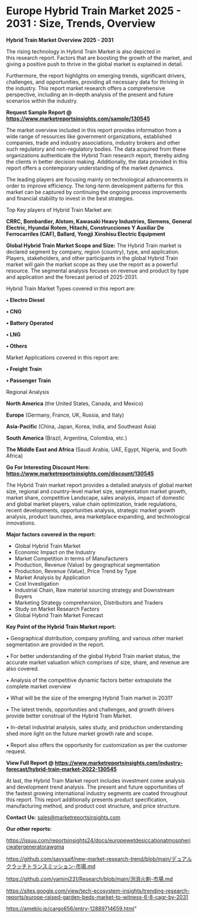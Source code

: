 # Europe Hybrid Train Market 2025 - 2031 : Size, Trends, Overview

<Strong> Hybrid Train Market Overview 2025 - 2031</strong>

The rising technology in Hybrid Train Market is also depicted in this research report. Factors that are boosting the growth of the market, and giving a positive push to thrive in the global market is explained in detail.

Furthermore, the report highlights on emerging trends, significant drivers, challenges, and opportunities, providing all necessary data for thriving in the industry. This report market research offers a comprehensive perspective, including an in-depth analysis of the present and future scenarios within the industry.

<strong>Request Sample Report @ <a href=https://www.marketreportsinsights.com/sample/130545>https://www.marketreportsinsights.com/sample/130545</a></strong>

The market overview included in this report provides information from a wide range of resources like government organizations, established companies, trade and industry associations, industry brokers and other such regulatory and non-regulatory bodies. The data acquired from these organizations authenticate the Hybrid Train research report, thereby aiding the clients in better decision making. Additionally, the data provided in this report offers a contemporary understanding of the market dynamics.

The leading players are focusing mainly on technological advancements in order to improve efficiency. The long-term development patterns for this market can be captured by continuing the ongoing process improvements and financial stability to invest in the best strategies.

Top Key players of Hybrid Train Market are:

<strong>CRRC, Bombardier, Alstom, Kawasaki Heavy Industries, Siemens, General Electric, Hyundai Rotem, Hitachi, Construcciones Y Auxiliar De Ferrocarriles (CAF), Ballard, Yongji Xinshisu Electric Equipment</strong>

<strong><b>Global Hybrid Train Market Scope and Size:</b></strong>
The Hybrid Train market is declared segment by company, region (country), type, and application. Players, stakeholders, and other participants in the global Hybrid Train market will gain the market scope as they use the report as a powerful resource. The segmental analysis focuses on revenue and product by type and application and the forecast period of 2025-2031.

Hybrid Train Market Types covered in this report are:

<strong>• Electro Diesel

• CNG

• Battery Operated

• LNG

• Others</strong>

Market Applications covered in this report are:

<strong>• Freight Train

• Passenger Train</strong> 

Regional Analysis

<strong>North America</strong> (the United States, Canada, and Mexico)

<strong>Europe</strong> (Germany, France, UK, Russia, and Italy)

<strong>Asia-Pacific</strong> (China, Japan, Korea, India, and Southeast Asia)

<strong>South America</strong> (Brazil, Argentina, Colombia, etc.)

<strong>The Middle East and Africa</strong> (Saudi Arabia, UAE, Egypt, Nigeria, and South Africa)

<strong>Go For Interesting Discount Here: <a href=https://www.marketreportsinsights.com/discount/130545>https://www.marketreportsinsights.com/discount/130545</a></strong>

The Hybrid Train market report provides a detailed analysis of global market size, regional and country-level market size, segmentation market growth, market share, competitive Landscape, sales analysis, impact of domestic and global market players, value chain optimization, trade regulations, recent developments, opportunities analysis, strategic market growth analysis, product launches, area marketplace expanding, and technological innovations.

<strong><b>Major factors covered in the report:</b></strong>
<ul>
  <li>Global Hybrid Train Market </li>
  <li>Economic Impact on the Industry</li>
  <li>Market Competition in terms of Manufacturers</li>
  <li>Production, Revenue (Value) by geographical segmentation</li>
  <li>Production, Revenue (Value), Price Trend by Type</li>
  <li>Market Analysis by Application</li>
  <li>Cost Investigation</li>
  <li>Industrial Chain, Raw material sourcing strategy and Downstream Buyers</li>
  <li>Marketing Strategy comprehension, Distributors and Traders</li>
  <li>Study on Market Research Factors</li>
  <li>Global Hybrid Train Market Forecast</li>
</ul>

<strong><b>Key Point of the Hybrid Train Market report:</b></strong>

• Geographical distribution, company profiling, and various other market segmentation are provided in the report.

• For better understanding of the global Hybrid Train market status, the accurate market valuation which comprises of size, share, and revenue are also covered.

• Analysis of the competitive dynamic factors better extrapolate the complete market overview

• What will be the size of the emerging Hybrid Train market in 2031?

• The latest trends, opportunities and challenges, and growth drivers provide better construal of the Hybrid Train Market.

• In-detail industrial analysis, sales study, and production understanding shed more light on the future market growth rate and scope.

• Report also offers the opportunity for customization as per the customer request.

<strong><b>View Full Report @ <a href=https://www.marketreportsinsights.com/industry-forecast/hybrid-train-market-2022-130545>https://www.marketreportsinsights.com/industry-forecast/hybrid-train-market-2022-130545</a></b></strong>


At last, the Hybrid Train Market report includes investment come analysis and development trend analysis. The present and future opportunities of the fastest growing international industry segments are coated throughout this report. This report additionally presents product specification, manufacturing method, and product cost structure, and price structure.

<strong>Contact Us:</strong>
sales@marketreportsinsights.com

<strong>Our other reports:</strong>

<a href=https://issuu.com/reportsinsights24/docs/europewetdesiccationatmosphericwatergeneratorawgma>https://issuu.com/reportsinsights24/docs/europewetdesiccationatmosphericwatergeneratorawgma</a>

<a href=https://github.com/sayysaif/new-market-research-trend/blob/main/デュアルクラッチトランスミッション-市場.md>https://github.com/sayysaif/new-market-research-trend/blob/main/デュアルクラッチトランスミッション-市場.md</a>

<a href=https://github.com/yamini231/Research/blob/main/泡消火剤-市場.md>https://github.com/yamini231/Research/blob/main/泡消火剤-市場.md</a>

<a href=https://sites.google.com/view/tech-ecosystem-insights/trending-research-reports/europe-raised-garden-beds-market-to-witness-6-8-cagr-by-2031>https://sites.google.com/view/tech-ecosystem-insights/trending-research-reports/europe-raised-garden-beds-market-to-witness-6-8-cagr-by-2031</a>

<a href=https://ameblo.jp/cargo656/entry-12889714659.html>https://ameblo.jp/cargo656/entry-12889714659.html</a>"
